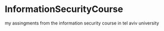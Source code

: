 # InformationSecurityCourse
my assingments from the information security course in tel aviv university
